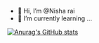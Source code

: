 - 👋 Hi, I’m @Nisha rai
- 🌱 I’m currently learning ...

[![Anurag's GitHub stats](https://github-readme-stats.vercel.app/api?username=Nishanirai777)](https://github.com/Nishanirai777/github-readme-stats)
